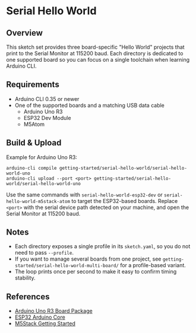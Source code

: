 # Serial Hello World

## Overview
This sketch set provides three board-specific "Hello World" projects that print to the Serial Monitor at 115200 baud. Each directory is dedicated to one supported board so you can focus on a single toolchain when learning Arduino CLI.

## Requirements
- Arduino CLI 0.35 or newer
- One of the supported boards and a matching USB data cable
  - Arduino Uno R3
  - ESP32 Dev Module
  - M5Atom

## Build & Upload
Example for Arduino Uno R3:
```
arduino-cli compile getting-started/serial-hello-world/serial-hello-world-uno
arduino-cli upload --port <port> getting-started/serial-hello-world/serial-hello-world-uno
```
Use the same commands with `serial-hello-world-esp32-dev` or `serial-hello-world-m5stack-atom` to target the ESP32-based boards. Replace `<port>` with the serial device path detected on your machine, and open the Serial Monitor at 115200 baud.

## Notes
- Each directory exposes a single profile in its `sketch.yaml`, so you do not need to pass `--profile`.
- If you want to manage several boards from one project, see `getting-started/serial-hello-world-multi-board/` for a profile-based variant.
- The loop prints once per second to make it easy to confirm timing stability.

## References
- [Arduino Uno R3 Board Package](https://docs.arduino.cc/hardware/uno-rev3)
- [ESP32 Arduino Core](https://github.com/espressif/arduino-esp32)
- [M5Stack Getting Started](https://docs.m5stack.com/en/start)

